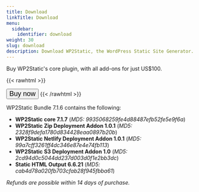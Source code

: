 ```yaml
---
title: Download
linkTitle: Download
menu:
  sidebar:
    identifier: download
weight: 30
slug: download
description: Download WP2Static, the WordPress Static Site Generator.
---
```


Buy WP2Static's core plugin, with all add-ons for just US$100.

{{< rawhtml >}}
<link rel="preconnect" href="https://app.snipcart.com">
<link rel="preconnect" href="https://cdn.snipcart.com">

<link rel="stylesheet" href="https://cdn.snipcart.com/themes/v3.0.31/default/snipcart.css" />

<script async src="https://cdn.snipcart.com/themes/v3.0.31/default/snipcart.js"></script>
<div hidden id="snipcart" data-api-key="NjgzNGE2M2UtNGFhYS00ODIxLThkNjktMzI4MWY2NTA1YWVlNjM2NzgwMjE4MzE1NDQ0MDY3"></div>

<button class="snipcart-add-item" style="font-size:18px;"
  data-item-id="wp2static-bundle-7-1-6"
  data-item-file-guid="764084b5-a64d-4ac8-8f50-d7a08f586354"
  data-item-price="100.00"
  data-item-url="/download"
  data-item-description="WP2Static core plugin and latest add-ons"
  data-item-name="WP2Static Bundle 7.1.7">
  Buy now
</button>
{{< /rawhtml >}}

WP2Static Bundle 7.1.6 contains the following:

 - **WP2Static core 7.1.7** (*MD5: 9935068259fe4d88487efb52fe5e9f6a*)
 - **WP2Static Zip Deployment Addon 1.0.1** (*MD5: 2328f9defa1780d834428eaa0897b20b*)
 - **WP2Static Netlify Deployment Addon 1.0.1** (*MD5: 99a7cff3261ff4dc346e87e4e74fb113*)
 - **WP2Static S3 Deployment Addon 1.0** (*MD5: 2cd94d0c5044dd237d003d0f1e2bb3dc*)
 - **Static HTML Output 6.6.21** (*MD5: cab4d78a020fb703cfab28f945fbba61*)

*Refunds are possible within 14 days of purchase.*
